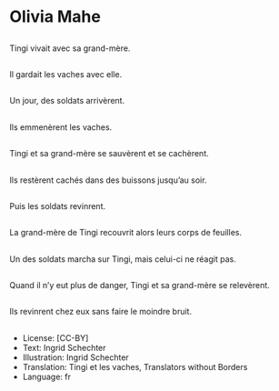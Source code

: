# Olivia Mahe

##
Tingi vivait avec sa
grand-mère.

##
Il gardait les vaches
avec elle.

##
Un jour, des soldats
arrivèrent.

##
Ils emmenèrent les
vaches.

##
Tingi et sa grand-mère
se sauvèrent et se
cachèrent.

##
Ils restèrent cachés
dans des buissons
jusqu’au soir.

##
Puis les soldats
revinrent.

##
La grand-mère de Tingi
recouvrit alors leurs
corps de feuilles.

##
Un des soldats marcha
sur Tingi, mais celui-ci
ne réagit pas.

##
Quand il n’y eut plus de
danger, Tingi et sa
grand-mère se
relevèrent.

##
Ils revinrent chez eux
sans faire le moindre
bruit.

##
* License: [CC-BY]
* Text: Ingrid Schechter
* Illustration: Ingrid Schechter
* Translation: Tingi et les vaches, Translators without Borders
* Language: fr
